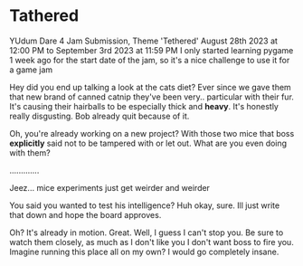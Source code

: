 # Tathered
YUdum Dare 4 Jam Submission, Theme 'Tethered'
August 28th 2023 at 12:00 PM to September 3rd 2023 at 11:59 PM
I only started learning pygame 1 week ago for the start date of the jam, so it's a nice challenge to use it for a game jam


Hey did you end up talking a look at the cats diet? Ever since we gave them that new brand of canned catnip they've been very.. particular with their fur. It's causing their hairballs to be especially thick and **heavy**. 
It's honestly really disgusting. Bob already quit because of it. 

Oh, you're already working on a new project? With those two mice that boss **explicitly** said not to be tampered with or let out. What are you even doing with them?

.............


Jeez... mice experiments just get weirder and weirder 

You said you wanted to test his intelligence? Huh okay, sure. Ill just write that down and hope the board approves.

Oh? It's already in motion. Great. Well, I guess I can't stop you. Be sure to watch them closely, as much as I don't like you I don't want boss to fire you. Imagine running this place all on my own? I would go completely insane.

